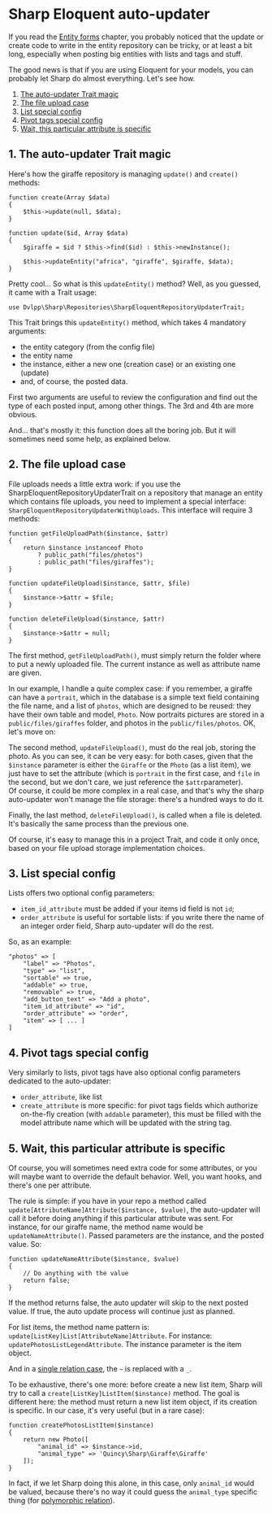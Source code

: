# Sharp Eloquent auto-updater

If you read the [Entity forms](docs/entity_form.md) chapter, you probably noticed that the update or create code to write in the entity repository can be tricky, or at least a bit long, especially when posting big entities with lists and tags and stuff.

The good news is that if you are using Eloquent for your models, you can probably let Sharp do almost everything. Let's see how.

1. [The auto-updater Trait magic](#magic)
2. [The file upload case](#file)
3. [List special config](#list)
3. [Pivot tags special config](#tags)
3. [Wait, this particular attribute is specific](#specific)



## <a name="magic"></a>  1. The auto-updater Trait magic

Here's how the giraffe repository is managing `update()` and `create()` methods:

```
function create(Array $data)
{
	$this->update(null, $data);
}
    
function update($id, Array $data)
{
	$giraffe = $id ? $this->find($id) : $this->newInstance();
	
	$this->updateEntity("africa", "giraffe", $giraffe, $data);
}
```

Pretty cool... So what is this `updateEntity()` method? Well, as you guessed, it came with a Trait usage:

`use Dvlpp\Sharp\Repositories\SharpEloquentRepositoryUpdaterTrait;`

This Trait brings this `updateEntity()` method, which takes 4 mandatory arguments:

- the entity category (from the config file)
- the entity name
- the instance, either a new one (creation case) or an existing one (update)
- and, of course, the posted data.

First two arguments are useful to review the configuration and find out the type of each posted input, among other things. The 3rd and 4th are more obvious.

And... that's mostly it: this function does all the boring job. But it will sometimes need some help, as explained below.


## <a name="file"></a>  2. The file upload case

File uploads needs a little extra work: if you use the SharpEloquentRepositoryUpdaterTrait on a repository that manage an entity which contains file uploads, you need to implement a special interface: `SharpEloquentRepositoryUpdaterWithUploads`. This interface will require 3 methods:

```
function getFileUploadPath($instance, $attr)
{
	return $instance instanceof Photo
		? public_path("files/photos")
		: public_path("files/giraffes");
}
    
function updateFileUpload($instance, $attr, $file)
{
	$instance->$attr = $file;
}

function deleteFileUpload($instance, $attr)
{
	$instance->$attr = null;
}
```

The first method, `getFileUploadPath()`, must simply return the folder where to put a newly uploaded file. The current instance as well as attribute name are given.

In our example, I handle a quite complex case: if you remember, a giraffe can have a `portrait`, which in the database is a simple text field containing the file name, and a list of `photos`, which are designed to be reused: they have their own table and model, `Photo`. Now portraits pictures are stored in a `public/files/giraffes` folder, and photos in the `public/files/photos`. OK, let's move on:

The second method, `updateFileUpload()`, must do the real job, storing the photo. As you can see, it can be very easy: for both cases, given that the `$instance` parameter is either the `Giraffe` or the `Photo` (as a list item), we just have to set the attribute (which is `portrait` in the first case, and `file` in the second, but we don't care, we just reference the `$attr`parameter).  
Of course, it could be more complex in a real case, and that's why the sharp auto-updater won't manage the file storage: there's a hundred ways to do it.

Finally, the last method, `deleteFileUpload()`, is called when a file is deleted. It's basically the same process than the previous one.

Of course, it's easy to manage this in a project Trait, and code it only once, based on your file upload storage implementation choices.


## <a name="list"></a>  3. List special config

Lists offers two optional config parameters:

- `item_id_attribute` must be added if your items id field is not `id`;
- `order_attribute` is useful for sortable lists: if you write there the name of an integer order field, Sharp auto-updater will do the rest.

So, as an example:

```
"photos" => [
	"label" => "Photos",
	"type" => "list",
	"sortable" => true,
	"addable" => true,
	"removable" => true,
	"add_button_text" => "Add a photo",
	"item_id_attribute" => "id",
	"order_attribute" => "order",
	"item" => [ ... ]
]
```


## <a name="tags"></a> 4. Pivot tags special config

Very similarly to lists, pivot tags have also optional config parameters dedicated to the auto-updater:

- `order_attribute`, like list
- `create_attribute` is more specific: for pivot tags fields which authorize on-the-fly creation (with `addable` parameter), this must be filled with the model attribute name which will be updated with the string tag.


## <a name="specific"></a> 5. Wait, this particular attribute is specific

Of course, you will sometimes need extra code for some attributes, or you will maybe want to override the default behavior. Well, you want hooks, and there's one per attribute.

The rule is simple: if you have in your repo a method called `update[AttributeName]Attribute($instance, $value)`, the auto-updater will call it before doing anything if this particular attribute was sent. For instance, for our giraffe name, the method name would be `updateNameAttribute()`. Passed parameters are the instance, and the posted value. So:

```
function updateNameAttribute($instance, $value)
{
	// Do anything with the value
	return false;
}
```

If the method returns false, the auto updater will skip to the next posted value. If true, the auto update process will continue just as planned.

For list items, the method name pattern is: `update[ListKey]List[AttributeName]Attribute`. For instance: `updatePhotosListLegendAttribute`. The instance parameter is the item object.

And in a [single relation case](entity_form.md#singlerelation), the `~` is replaced with a `_`.

To be exhaustive, there's one more: before create a new list item, Sharp will try to call a `create[ListKey]ListItem($instance)` method. The goal is different here: the method must return a new list item object, if its creation is specific. In our case, it's very useful (but in a rare case):

```
function createPhotosListItem($instance)
{
	return new Photo([
		"animal_id" => $instance->id,
		"animal_type" => 'Quincy\Sharp\Giraffe\Giraffe'
	]);
}
```

In fact, if we let Sharp doing this alone, in this case, only `animal_id` would be valued, because there's no way it could guess the `animal_type` specific thing (for [polymorphic relation](http://laravel.com/docs/eloquent#polymorphic-relations)).


